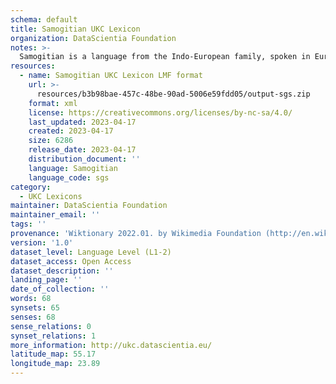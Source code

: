 ```yaml
---
schema: default
title: Samogitian UKC Lexicon
organization: DataScientia Foundation
notes: >-
  Samogitian is a language from the Indo-European family, spoken in Eurasia. The UKC Lexicon of Samogitian is represented as a lexico-semantic network. It consists of words, word senses, synsets, as well as sense-level and synset-level relationships.
resources:
  - name: Samogitian UKC Lexicon LMF format
    url: >-
      resources/b3b98bae-457c-48be-90ad-5006e59fdd05/output-sgs.zip
    format: xml
    license: https://creativecommons.org/licenses/by-nc-sa/4.0/
    last_updated: 2023-04-17
    created: 2023-04-17
    size: 6286
    release_date: 2023-04-17
    distribution_document: ''
    language: Samogitian
    language_code: sgs
category:
  - UKC Lexicons
maintainer: DataScientia Foundation
maintainer_email: ''
tags: ''
provenance: 'Wiktionary 2022.01. by Wikimedia Foundation (http://en.wiktionary.org); CogNet 2.1 by Khuyagbaatar Batsuren, National University of Mongolia (http://cognet.ukc.disi.unitn.it); Princeton WordNet 2.1 by Princeton University (https://wordnet.princeton.edu)'
version: '1.0'
dataset_level: Language Level (L1-2)
dataset_access: Open Access
dataset_description: ''
landing_page: ''
date_of_collection: ''
words: 68
synsets: 65
senses: 68
sense_relations: 0
synset_relations: 1
more_information: http://ukc.datascientia.eu/
latitude_map: 55.17
longitude_map: 23.89
---
```

